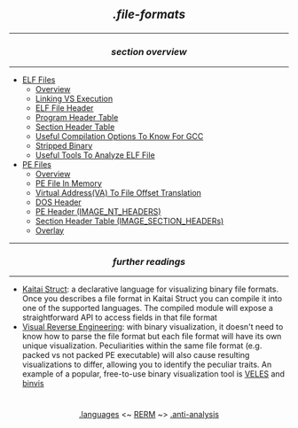 ## *<p align='center'>.file-formats</p>*

---
### *<p align='center'> section overview </p>*
---
* [ELF Files](ELF_Files.md)
  * [Overview](ELF_Files.md#-overview-)
  * [Linking VS Execution](ELF_Files.md#-linking-vs-execution-)
  * [ELF File Header](ELF_Files.md#-elf-file-header-)
  * [Program Header Table](ELF_Files.md#-program-header-table-)
  * [Section Header Table](ELF_Files.md#-section-header-table-)
  * [Useful Compilation Options To Know For GCC](ELF_Files.md#-useful-compilation-options-to-know-for-gcc-)
  * [Stripped Binary](ELF_Files.md#-stripped-binary-)
  * [Useful Tools To Analyze ELF File](ELF_Files.md#-useful-tools-to-analyze-elf-file-)
* [PE Files](PE_Files.md)
  * [Overview](PE_Files.md#-overview-)
  * [PE File In Memory](PE_Files.md#-pe-file-in-memory-)
  * [Virtual Address(VA) To File Offset Translation](PE_Files.md#-virtual-addressva-to-file-offset-translation-)
  * [DOS Header](PE_Files.md#-dos-header-)
  * [PE Header (IMAGE_NT_HEADERS)](PE_Files.md#-pe-header-image_nt_headers-)
  * [Section Header Table (IMAGE_SECTION_HEADERs)](PE_Files.md#-section-header-table-image_section_headers-)
  * [Overlay](PE_Files.md#-overlay-)

---
### *<p align='center'> further readings </p>*
---
* [Kaitai Struct](http://kaitai.io/): a declarative language for visualizing binary file formats. Once you describes a file format in Kaitai Struct you can compile it into one of the supported languages. The compiled module will expose a straightforward API to access fields in that file format
* [Visual Reverse Engineering](https://www.youtube.com/watch?v=4bM3Gut1hIk): with binary visualization, it doesn't need to know how to parse the file format but each file format will have its own unique visualization. Peculiarities within the same file format (e.g. packed vs not packed PE executable) will also cause resulting visualizations to differ, allowing you to identify the peculiar traits. An example of a popular, free-to-use binary visualization tool is [VELES](https://codisec.com/veles/) and [binvis](http://binvis.io/#/)

#
<p align='center'><a href="/contents/languages/languages.md">.languages</a> <~ <a href="/README.md#table-of-contents">RERM</a> ~> <a href="/contents/anti-analysis/anti-analysis.md">.anti-analysis</a></p>
